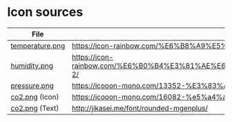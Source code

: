 # Icon sources

| File | URL |
|-|-|
| [temperature.png](temperature.png) |  https://icon-rainbow.com/%E6%B8%A9%E5%BA%A6%E8%A8%88%E3%81%AE%E3%82%A2%E3%82%A4%E3%82%B3%E3%83%B3%E7%B4%A0%E6%9D%90-1/ |
| [humidity.png](humidity.png) | https://icon-rainbow.com/%E6%B0%B4%E3%81%AE%E6%BB%B4%E3%81%AE%E7%84%A1%E6%96%99%E3%82%A2%E3%82%A4%E3%82%B3%E3%83%B3%E7%B4%A0%E6%9D%90-2/ |
| [pressure.png](pressure.png) | https://icooon-mono.com/13352-%E3%83%A1%E3%83%BC%E3%82%BF%E3%83%BC%E3%82%A2%E3%82%A4%E3%82%B3%E3%83%B39/ |
| [co2.png](co2.png) (Icon) | https://icooon-mono.com/16082-%e5%a4%a9%e6%b0%97%e3%81%ae%e3%83%95%e3%83%aa%e3%83%bc%e7%b4%a0%e6%9d%909/ |
| [co2.png](co2.png) (Text) | http://jikasei.me/font/rounded-mgenplus/ |
